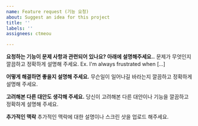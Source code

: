 ```yaml
---
name: Feature request (기능 요청)
about: Suggest an idea for this project
title: ''
labels: ''
assignees: ctmeou

---
```


**요청하는 기능이 문제 사항과 관련되어 있나요? 아래에 설명해주세요..**
문제가 무엇인지 깔끔하고 정확하게 설명해 주세요. Ex. I'm always frustrated when [...]

**어떻게 해결하면 좋을지 설명해 주세요.**
무슨일이 일어나길 바라는지 깔끔하고 정확하게 설명해 주세요.

**고려해본 다른 대안도 생각해 주세요.**
당신이 고려해본 다른 대안이나 기능을 깔끔하고 정확하게 설명해 주세요.

**추가적인 맥락**
추가적인 맥락에 대한 설명이나 스크린 샷을 업로드 해주세요.

